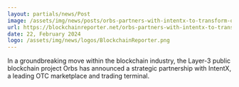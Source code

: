 ```yaml
---
layout: partials/news/Post
image: /assets/img/news/posts/orbs-partners-with-intentx-to-transform-otc-derivatives-and-spot-markets.jpg
url: https://blockchainreporter.net/orbs-partners-with-intentx-to-transform-otc-derivatives-and-spot-markets/
date: 22, February 2024
logo: /assets/img/news/logos/BlockchainReporter.png
---
```


In a groundbreaking move within the blockchain industry, the Layer-3 public blockchain project Orbs has announced a strategic partnership with IntentX, a leading OTC marketplace and trading terminal.
